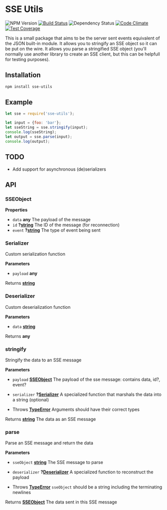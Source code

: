 # SSE Utils
![NPM Version](https://img.shields.io/npm/v/sse-utils.svg)
[![Build Status](https://travis-ci.org/wdullaer/sse-utils.svg?branch=master)](https://travis-ci.org/wdullaer/sse-utils)
![Dependency Status](https://david-dm.org/wdullaer/sse-utils.svg)
[![Code Climate](https://codeclimate.com/github/wdullaer/sse-utils/badges/gpa.svg)](https://codeclimate.com/github/wdullaer/sse-utils)
[![Test Coverage](https://codeclimate.com/github/wdullaer/sse-utils/badges/coverage.svg)](https://codeclimate.com/github/wdullaer/sse-utils/coverage)

This is a small package that aims to be the server sent events equivalent of the JSON built-in module.
It allows you to stringify an SSE object so it can be put on the wire.
It allows you parse a stringified SSE object (you'll normally use another library to create an SSE client, but this can be helpfull for testing purposes).

## Installation

```bash
npm install sse-utils
```

## Example

```javascript
let sse = require('sse-utils');

let input = {foo: 'bar'};
let sseString = sse.stringify(input);
console.log(sseString);
let output = sse.parse(input);
console.log(output);
```

## TODO
* Add support for asynchronous (de)serializers

## API
<!-- Generated by documentation.js. Update this documentation by updating the source code. -->

### SSEObject

**Properties**

-   `data` **any** The payload of the message
-   `id` **?[string](https://developer.mozilla.org/en-US/docs/Web/JavaScript/Reference/Global_Objects/String)** The ID of the message (for reconnection)
-   `event` **?[string](https://developer.mozilla.org/en-US/docs/Web/JavaScript/Reference/Global_Objects/String)** The type of event being sent

### Serializer

Custom serialization function

**Parameters**

-   `payload` **any** 

Returns **[string](https://developer.mozilla.org/en-US/docs/Web/JavaScript/Reference/Global_Objects/String)** 

### Deserializer

Custom deserialization function

**Parameters**

-   `data` **[string](https://developer.mozilla.org/en-US/docs/Web/JavaScript/Reference/Global_Objects/String)** 

Returns **any** 

### stringify

Stringify the data to an SSE message

**Parameters**

-   `payload` **[SSEObject](#sseobject)** The payload of the sse message: contains data, id?, event?
-   `serializer` **?[Serializer](#serializer)** A specialized function that marshals the data into a string (optional)


-   Throws **[TypeError](https://developer.mozilla.org/en-US/docs/Web/JavaScript/Reference/Global_Objects/TypeError)** Arguments should have their correct types

Returns **[string](https://developer.mozilla.org/en-US/docs/Web/JavaScript/Reference/Global_Objects/String)** The data as an SSE message

### parse

Parse an SSE message and return the data

**Parameters**

-   `sseObject` **[string](https://developer.mozilla.org/en-US/docs/Web/JavaScript/Reference/Global_Objects/String)** The SSE message to parse
-   `deserializer` **?[Deserializer](#deserializer)** A specialized function to reconstruct the payload


-   Throws **[TypeError](https://developer.mozilla.org/en-US/docs/Web/JavaScript/Reference/Global_Objects/TypeError)** `sseObject` should be a string including the terminating newlines

Returns **[SSEObject](#sseobject)** The data sent in this SSE message
